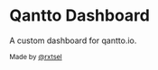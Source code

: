 # Qantto Dashboard

A custom dashboard for qantto.io.

<small>Made by <a href="https://rxtsel.dev" target="_blank">@rxtsel</a></small>
